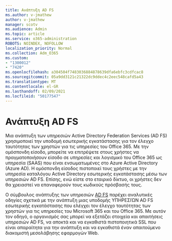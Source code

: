 ```yaml
---
title: Ανάπτυξη AD FS
ms.author: v-jmathew
author: v-jmathew
manager: scotv
ms.audience: Admin
ms.topic: article
ms.service: o365-administration
ROBOTS: NOINDEX, NOFOLLOW
localization_priority: Normal
ms.collection: Adm_O365
ms.custom:
- "1300012"
- "7420"
ms.openlocfilehash: a304504f7483036884878639dfa6ebfc3cdfcac8
ms.sourcegitcommit: 05a9dd3121c21322dc9ddec4c2eec548cafd5a43
ms.translationtype: MT
ms.contentlocale: el-GR
ms.lasthandoff: 02/09/2021
ms.locfileid: "50177547"
---
```

# <a name="deploy-ad-fs"></a>Ανάπτυξη AD FS

Μια ανάπτυξη των υπηρεσιών Active Directory Federation Services (AD FS) χρησιμοποιεί την υποδομή εσωτερικής εγκατάστασης για τον έλεγχο ταυτότητας των χρηστών για τις υπηρεσίες του Office 365. Με την ομόσπονδη είσοδο, μπορείτε να επιτρέψετε στους χρήστες να πραγματοποιήσουν είσοδο σε υπηρεσίες και λογισμικό του Office 365 ως υπηρεσία (SAAS) που είναι ενσωματωμένες στο Azure Active Directory (Azure AD). Η ομόσπονδη είσοδος πιστοποιεί τους χρήστες με την υπηρεσία καταλόγου Active Directory εσωτερικής εγκατάστασης μέσω των υπηρεσιών AD FS. Επίσης, ενώ είστε στο εταιρικό δίκτυο, οι χρήστες δεν θα χρειαστεί να επαναφερούν τους κωδικούς πρόσβασής τους.

Ο σύμβουλος ανάπτυξης των υπηρεσιών [AD FS](https://go.microsoft.com/fwlink/?linkid=2071178) παρέχει αναλυτικές οδηγίες σχετικά με την ανάπτυξη μιας υποδομής ΥΠΗΡΕΣΙΏΝ AD FS εσωτερικής εγκατάστασης που ελέγχει τον έλεγχο ταυτότητας των χρηστών για τις υπηρεσίες του Microsoft 365 και του Office 365. Με αυτόν τον οδηγό, ο οργανισμός σας μπορεί να εξετάζει στοιχεία και απαιτήσεις υπηρεσιών AD FS, να αποκτά και να εγκαθιστά πιστοποιητικά SSL που είναι απαραίτητα για την ανάπτυξη και να εγκαθιστά έναν απαιτούμενο διακομιστή μεσολάβησης εφαρμογών Web.
